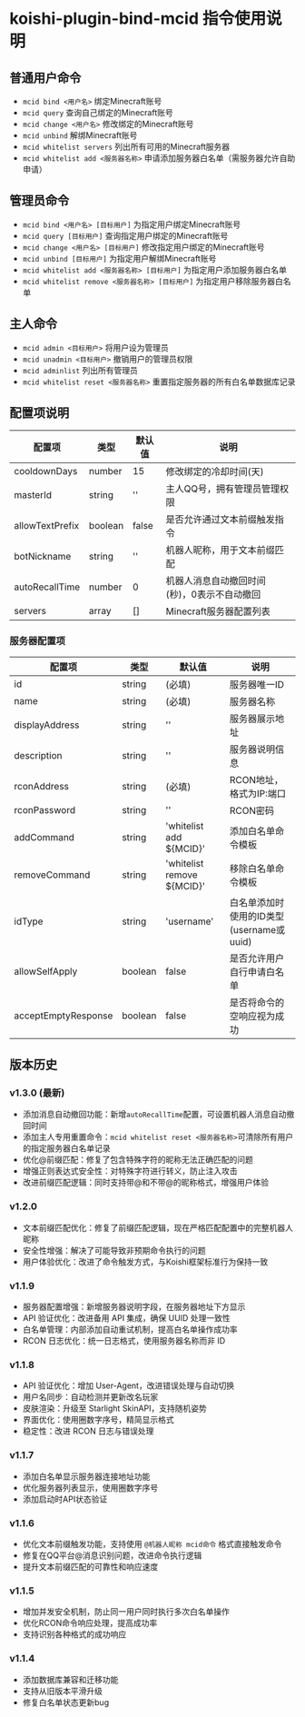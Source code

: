 # koishi-plugin-bind-mcid 指令使用说明

## 普通用户命令
- `mcid bind <用户名>` 绑定Minecraft账号
- `mcid query` 查询自己绑定的Minecraft账号
- `mcid change <用户名>` 修改绑定的Minecraft账号
- `mcid unbind` 解绑Minecraft账号
- `mcid whitelist servers` 列出所有可用的Minecraft服务器
- `mcid whitelist add <服务器名称>` 申请添加服务器白名单（需服务器允许自助申请）

## 管理员命令
- `mcid bind <用户名> [目标用户]` 为指定用户绑定Minecraft账号
- `mcid query [目标用户]` 查询指定用户绑定的Minecraft账号
- `mcid change <用户名> [目标用户]` 修改指定用户绑定的Minecraft账号
- `mcid unbind [目标用户]` 为指定用户解绑Minecraft账号
- `mcid whitelist add <服务器名称> [目标用户]` 为指定用户添加服务器白名单
- `mcid whitelist remove <服务器名称> [目标用户]` 为指定用户移除服务器白名单

## 主人命令
- `mcid admin <目标用户>` 将用户设为管理员
- `mcid unadmin <目标用户>` 撤销用户的管理员权限
- `mcid adminlist` 列出所有管理员
- `mcid whitelist reset <服务器名称>` 重置指定服务器的所有白名单数据库记录

## 配置项说明

| 配置项 | 类型 | 默认值 | 说明 |
|-------|-----|-------|------|
| cooldownDays | number | 15 | 修改绑定的冷却时间(天) |
| masterId | string | '' | 主人QQ号，拥有管理员管理权限 |
| allowTextPrefix | boolean | false | 是否允许通过文本前缀触发指令 |
| botNickname | string | '' | 机器人昵称，用于文本前缀匹配 |
| autoRecallTime | number | 0 | 机器人消息自动撤回时间(秒)，0表示不自动撤回 |
| servers | array | [] | Minecraft服务器配置列表 |

### 服务器配置项

| 配置项 | 类型 | 默认值 | 说明 |
|-------|-----|-------|------|
| id | string | (必填) | 服务器唯一ID |
| name | string | (必填) | 服务器名称 |
| displayAddress | string | '' | 服务器展示地址 |
| description | string | '' | 服务器说明信息 |
| rconAddress | string | (必填) | RCON地址，格式为IP:端口 |
| rconPassword | string | '' | RCON密码 |
| addCommand | string | 'whitelist add ${MCID}' | 添加白名单命令模板 |
| removeCommand | string | 'whitelist remove ${MCID}' | 移除白名单命令模板 |
| idType | string | 'username' | 白名单添加时使用的ID类型(username或uuid) |
| allowSelfApply | boolean | false | 是否允许用户自行申请白名单 |
| acceptEmptyResponse | boolean | false | 是否将命令的空响应视为成功 |

## 版本历史

### v1.3.0 (最新)
- 添加消息自动撤回功能：新增`autoRecallTime`配置，可设置机器人消息自动撤回时间
- 添加主人专用重置命令：`mcid whitelist reset <服务器名称>`可清除所有用户的指定服务器白名单记录
- 优化@前缀匹配：修复了包含特殊字符的昵称无法正确匹配的问题
- 增强正则表达式安全性：对特殊字符进行转义，防止注入攻击
- 改进前缀匹配逻辑：同时支持带@和不带@的昵称格式，增强用户体验

### v1.2.0
- 文本前缀匹配优化：修复了前缀匹配逻辑，现在严格匹配配置中的完整机器人昵称
- 安全性增强：解决了可能导致非预期命令执行的问题
- 用户体验优化：改进了命令触发方式，与Koishi框架标准行为保持一致

### v1.1.9
- 服务器配置增强：新增服务器说明字段，在服务器地址下方显示
- API 验证优化：改进备用 API 集成，确保 UUID 处理一致性
- 白名单管理：内部添加自动重试机制，提高白名单操作成功率
- RCON 日志优化：统一日志格式，使用服务器名称而非 ID

### v1.1.8
- API 验证优化：增加 User-Agent，改进错误处理与自动切换
- 用户名同步：自动检测并更新改名玩家
- 皮肤渲染：升级至 Starlight SkinAPI，支持随机姿势
- 界面优化：使用圈数字序号，精简显示格式
- 稳定性：改进 RCON 日志与错误处理

### v1.1.7
- 添加白名单显示服务器连接地址功能
- 优化服务器列表显示，使用圈数字序号
- 添加启动时API状态验证

### v1.1.6
- 优化文本前缀触发功能，支持使用 `@机器人昵称 mcid命令` 格式直接触发命令
- 修复在QQ平台@消息识别问题，改进命令执行逻辑
- 提升文本前缀匹配的可靠性和响应速度

### v1.1.5
- 增加并发安全机制，防止同一用户同时执行多次白名单操作
- 优化RCON命令响应处理，提高成功率
- 支持识别各种格式的成功响应

### v1.1.4
- 添加数据库兼容和迁移功能
- 支持从旧版本平滑升级
- 修复白名单状态更新bug